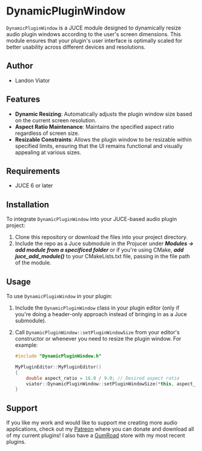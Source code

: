 # DynamicPluginWindow

`DynamicPluginWindow` is a JUCE module designed to dynamically resize audio plugin windows according to the user's screen dimensions. This module ensures that your plugin's user interface is optimally scaled for better usability across different devices and resolutions.

## Author
- Landon Viator

## Features
- **Dynamic Resizing**: Automatically adjusts the plugin window size based on the current screen resolution.
- **Aspect Ratio Maintenance**: Maintains the specified aspect ratio regardless of screen size.
- **Resizable Constraints**: Allows the plugin window to be resizable within specified limits, ensuring that the UI remains functional and visually appealing at various sizes.

## Requirements
- JUCE 6 or later

## Installation
To integrate `DynamicPluginWindow` into your JUCE-based audio plugin project:

1. Clone this repository or download the files into your project directory.
2. Include the repo as a Juce submodule in the Projucer under **_Modules -> add module from a specificed folder_** or if you're using CMake, **_add juce_add_module()_** to your CMakeLists.txt file, passing in the file path of the module.

## Usage
To use `DynamicPluginWindow` in your plugin:

1. Include the `DynamicPluginWindow` class in your plugin editor (only if you're doing a header-only approach instead of bringing in as a Juce submodule).
2. Call `DynamicPluginWindow::setPluginWindowSize` from your editor's constructor or whenever you need to resize the plugin window. For example:

   ```cpp
   #include "DynamicPluginWindow.h"

   MyPluginEditor::MyPluginEditor()
   {
       double aspect_ratio = 16.0 / 9.0; // Desired aspect ratio
       viator::DynamicPluginWindow::setPluginWindowSize(*this, aspect_ratio);
   }
   ```

## Support

If you like my work and would like to support me creating more audio applications, check out my [Patreon](https://www.patreon.com/ViatorDSP) where you can donate and download all of my current plugins! I also have a [GumRoad](https://viatordsp.gumroad.com/?_gl=1*18tqfoy*_ga*MTg2MjcxNDgyNS4xNjg5OTI3NDE3*_ga_6LJN6D94N6*MTY5MjM5NjQ1Ni4xODguMS4xNjkyMzk2NTExLjAuMC4w) store with my most recent plugins.
